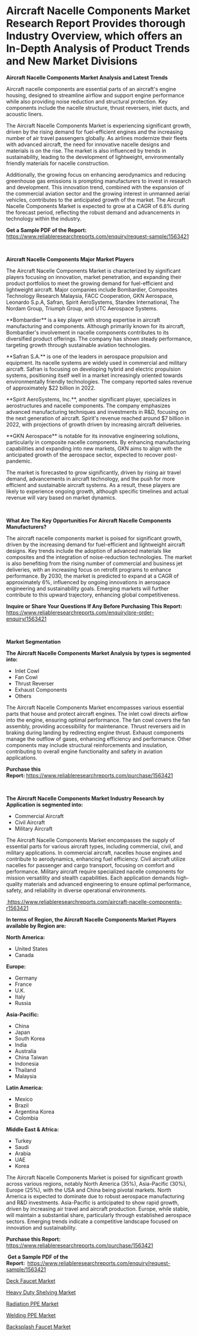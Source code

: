 <p><h1>Aircraft Nacelle Components Market Research Report Provides thorough Industry Overview, which offers an In-Depth Analysis of Product Trends and New Market Divisions</h1></p><p><strong>Aircraft Nacelle Components Market Analysis and Latest Trends</strong></p>
<p><p>Aircraft nacelle components are essential parts of an aircraft's engine housing, designed to streamline airflow and support engine performance while also providing noise reduction and structural protection. Key components include the nacelle structure, thrust reversers, inlet ducts, and acoustic liners. </p><p>The Aircraft Nacelle Components Market is experiencing significant growth, driven by the rising demand for fuel-efficient engines and the increasing number of air travel passengers globally. As airlines modernize their fleets with advanced aircraft, the need for innovative nacelle designs and materials is on the rise. The market is also influenced by trends in sustainability, leading to the development of lightweight, environmentally friendly materials for nacelle construction.</p><p>Additionally, the growing focus on enhancing aerodynamics and reducing greenhouse gas emissions is prompting manufacturers to invest in research and development. This innovation trend, combined with the expansion of the commercial aviation sector and the growing interest in unmanned aerial vehicles, contributes to the anticipated growth of the market. The Aircraft Nacelle Components Market is expected to grow at a CAGR of 6.8% during the forecast period, reflecting the robust demand and advancements in technology within the industry.</p></p>
<p><strong>Get a Sample PDF of the Report:&nbsp;</strong> <a href="https://www.reliableresearchreports.com/enquiry/request-sample/1563421?utm_campaign=9&utm_medium=2&utm_source=Github&utm_content=ia&utm_term=06022025&utm_id=aircraft-nacelle-components">https://www.reliableresearchreports.com/enquiry/request-sample/1563421</a></p>
<p>&nbsp;</p>
<p><strong>Aircraft Nacelle Components Major Market Players</strong></p>
<p><p>The Aircraft Nacelle Components Market is characterized by significant players focusing on innovation, market penetration, and expanding their product portfolios to meet the growing demand for fuel-efficient and lightweight aircraft. Major companies include Bombardier, Composites Technology Research Malaysia, FACC Cooperation, GKN Aerospace, Leonardo S.p.A, Safran, Spirit AeroSystems, Standex International, The Nordam Group, Triumph Group, and UTC Aerospace Systems.</p><p>**Bombardier** is a key player with strong expertise in aircraft manufacturing and components. Although primarily known for its aircraft, Bombardier's involvement in nacelle components contributes to its diversified product offerings. The company has shown steady performance, targeting growth through sustainable aviation technologies.</p><p>**Safran S.A.** is one of the leaders in aerospace propulsion and equipment. Its nacelle systems are widely used in commercial and military aircraft. Safran is focusing on developing hybrid and electric propulsion systems, positioning itself well in a market increasingly oriented towards environmentally friendly technologies. The company reported sales revenue of approximately $22 billion in 2022.</p><p>**Spirit AeroSystems, Inc.**, another significant player, specializes in aerostructures and nacelle components. The company emphasizes advanced manufacturing techniques and investments in R&D, focusing on the next generation of aircraft. Spirit's revenue reached around $7 billion in 2022, with projections of growth driven by increasing aircraft deliveries.</p><p>**GKN Aerospace** is notable for its innovative engineering solutions, particularly in composite nacelle components. By enhancing manufacturing capabilities and expanding into new markets, GKN aims to align with the anticipated growth of the aerospace sector, expected to recover post-pandemic.</p><p>The market is forecasted to grow significantly, driven by rising air travel demand, advancements in aircraft technology, and the push for more efficient and sustainable aircraft systems. As a result, these players are likely to experience ongoing growth, although specific timelines and actual revenue will vary based on market dynamics.</p></p>
<p>&nbsp;</p>
<p><strong>What Are The Key Opportunities For Aircraft Nacelle Components Manufacturers?</strong></p>
<p><p>The aircraft nacelle components market is poised for significant growth, driven by the increasing demand for fuel-efficient and lightweight aircraft designs. Key trends include the adoption of advanced materials like composites and the integration of noise-reduction technologies. The market is also benefiting from the rising number of commercial and business jet deliveries, with an increasing focus on retrofit programs to enhance performance. By 2030, the market is predicted to expand at a CAGR of approximately 6%, influenced by ongoing innovations in aerospace engineering and sustainability goals. Emerging markets will further contribute to this upward trajectory, enhancing global competitiveness.</p></p>
<p><strong>Inquire or Share Your Questions If Any Before Purchasing This Report:</strong> <a href="https://www.reliableresearchreports.com/enquiry/pre-order-enquiry/1563421?utm_campaign=9&utm_medium=2&utm_source=Github&utm_content=ia&utm_term=06022025&utm_id=aircraft-nacelle-components">https://www.reliableresearchreports.com/enquiry/pre-order-enquiry/1563421</a></p>
<p>&nbsp;</p>
<p><strong>Market Segmentation</strong></p>
<p><strong>The Aircraft Nacelle Components Market Analysis by types is segmented into:</strong></p>
<p><ul><li>Inlet Cowl</li><li>Fan Cowl</li><li>Thrust Reverser</li><li>Exhaust Components</li><li>Others</li></ul></p>
<p><p>The Aircraft Nacelle Components Market encompasses various essential parts that house and protect aircraft engines. The inlet cowl directs airflow into the engine, ensuring optimal performance. The fan cowl covers the fan assembly, providing accessibility for maintenance. Thrust reversers aid in braking during landing by redirecting engine thrust. Exhaust components manage the outflow of gases, enhancing efficiency and performance. Other components may include structural reinforcements and insulation, contributing to overall engine functionality and safety in aviation applications.</p></p>
<p><strong>Purchase this Report:&nbsp;</strong><a href="https://www.reliableresearchreports.com/purchase/1563421?utm_campaign=9&utm_medium=2&utm_source=Github&utm_content=ia&utm_term=06022025&utm_id=aircraft-nacelle-components">https://www.reliableresearchreports.com/purchase/1563421</a></p>
<p>&nbsp;</p>
<p><strong>The Aircraft Nacelle Components Market Industry Research by Application is segmented into:</strong></p>
<p><ul><li>Commercial Aircraft</li><li>Civil Aircraft</li><li>Military Aircraft</li></ul></p>
<p><p>The Aircraft Nacelle Components Market encompasses the supply of essential parts for various aircraft types, including commercial, civil, and military applications. In commercial aircraft, nacelles house engines and contribute to aerodynamics, enhancing fuel efficiency. Civil aircraft utilize nacelles for passenger and cargo transport, focusing on comfort and performance. Military aircraft require specialized nacelle components for mission versatility and stealth capabilities. Each application demands high-quality materials and advanced engineering to ensure optimal performance, safety, and reliability in diverse operational environments.</p></p>
<p><a href="https://www.reliableresearchreports.com/aircraft-nacelle-components-r1563421?utm_campaign=9&utm_medium=2&utm_source=Github&utm_content=ia&utm_term=06022025&utm_id=aircraft-nacelle-components">&nbsp;https://www.reliableresearchreports.com/aircraft-nacelle-components-r1563421</a></p>
<p><strong>In terms of Region, the Aircraft Nacelle Components Market Players available by Region are:</strong></p>
<p>
    <p> <strong> North America: </strong>
        <ul>
            <li>United States</li>
            <li>Canada</li>
        </ul>
        </p> 
    <p> <strong> Europe: </strong>
        <ul>
            <li>Germany</li>
            <li>France</li>
            <li>U.K.</li>
            <li>Italy</li>
            <li>Russia</li>
        </ul>
        </p> 
    <p> <strong> Asia-Pacific: </strong>
        <ul>
            <li>China</li>
            <li>Japan</li>
            <li>South Korea</li>
            <li>India</li>
            <li>Australia</li>
            <li>China Taiwan</li>
            <li>Indonesia</li>
            <li>Thailand</li>
            <li>Malaysia</li>
        </ul>
        </p> 
    <p> <strong> Latin America: </strong>
        <ul>
            <li>Mexico</li>
            <li>Brazil</li>
            <li>Argentina Korea</li>
            <li>Colombia</li>
        </ul>
        </p> 
    <p> <strong> Middle East & Africa: </strong>
        <ul>
            <li>Turkey</li>
            <li>Saudi</li>
            <li>Arabia</li>
            <li>UAE</li>
            <li>Korea</li>
        </ul>
    </p>
    </p>
<p><p>The Aircraft Nacelle Components Market is poised for significant growth across various regions, notably North America (35%), Asia-Pacific (30%), Europe (25%), with the USA and China being pivotal markets. North America is expected to dominate due to robust aerospace manufacturing and R&D investments. Asia-Pacific is anticipated to show rapid growth, driven by increasing air travel and aircraft production. Europe, while stable, will maintain a substantial share, particularly through established aerospace sectors. Emerging trends indicate a competitive landscape focused on innovation and sustainability.</p></p>
<p><strong>Purchase this Report: </strong><a href="https://www.reliableresearchreports.com/purchase/1563421?utm_campaign=9&utm_medium=2&utm_source=Github&utm_content=ia&utm_term=06022025&utm_id=aircraft-nacelle-components">https://www.reliableresearchreports.com/purchase/1563421</a></p>
<p>&nbsp;<strong>Get a Sample PDF of the Report:&nbsp;&nbsp;</strong><a href="https://www.reliableresearchreports.com/enquiry/request-sample/1563421?utm_campaign=9&utm_medium=2&utm_source=Github&utm_content=ia&utm_term=06022025&utm_id=aircraft-nacelle-components">https://www.reliableresearchreports.com/enquiry/request-sample/1563421</a></p>
<p><strong></strong></p>
<p><p><a href="https://github.com/savannabyun726/Market-Research-Report-List-1/blob/main/deck-faucet-market.md?utm_campaign=9&utm_medium=2&utm_source=Github&utm_content=ia&utm_term=06022025&utm_id=aircraft-nacelle-components">Deck Faucet Market</a></p><p><a href="https://github.com/ulyssacrayne00231/Market-Research-Report-List-1/blob/main/heavy-duty-shelving-market.md?utm_campaign=9&utm_medium=2&utm_source=Github&utm_content=ia&utm_term=06022025&utm_id=aircraft-nacelle-components">Heavy Duty Shelving Market</a></p><p><a href="https://github.com/jamastodola515/Market-Research-Report-List-1/blob/main/radiation-ppe-market.md?utm_campaign=9&utm_medium=2&utm_source=Github&utm_content=ia&utm_term=06022025&utm_id=aircraft-nacelle-components">Radiation PPE Market</a></p><p><a href="https://github.com/danikabiele541/Market-Research-Report-List-1/blob/main/welding-ppe-market.md?utm_campaign=9&utm_medium=2&utm_source=Github&utm_content=ia&utm_term=06022025&utm_id=aircraft-nacelle-components">Welding PPE Market</a></p><p><a href="https://github.com/organophelia8282/Market-Research-Report-List-1/blob/main/backsplash-faucet-market.md?utm_campaign=9&utm_medium=2&utm_source=Github&utm_content=ia&utm_term=06022025&utm_id=aircraft-nacelle-components">Backsplash Faucet Market</a></p></p>